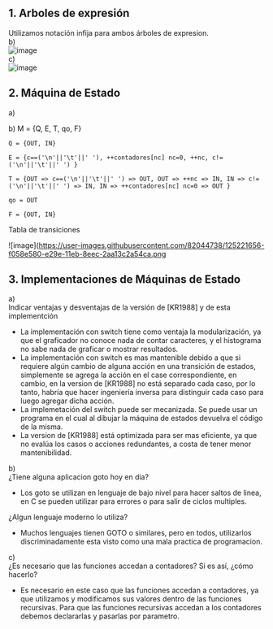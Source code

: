 ## 1. Arboles de expresión
Utilizamos notación infija para ambos árboles de expresion.  
	b)  
  				![image](https://user-images.githubusercontent.com/82005945/125212785-0dcd8580-e286-11eb-98e9-8f2d3f7706f2.png)  
	c)  
				![image](https://user-images.githubusercontent.com/82005945/125212800-2d64ae00-e286-11eb-99ab-6afb62bc17eb.png)

## 2. Máquina de Estado

  a)  

  b) M = {Q, E, T, qo, F}
  
 	Q = {OUT, IN}
	
	E = {c==('\n'||'\t'||' '), ++contadores[nc] nc=0, ++nc, c!=('\n'||'\t'||' ') }
	
	T = {OUT => c==('\n'||'\t'||' ') => OUT, OUT => ++nc => IN, IN => c!=('\n'||'\t'||' ') => IN, IN => ++contadores[nc] nc=0 => OUT }
	
	qo = OUT
	
	F = {OUT, IN}
	

Tabla de transiciones

![image](https://user-images.githubusercontent.com/82044738/125221656-f058e580-e29e-11eb-8eec-2aa13c2a54ca.png

  

## 3. Implementaciones de Máquinas de Estado

a)  
Indicar ventajas y desventajas de la versión de [KR1988] y de esta implementción
- La implementación con switch tiene como ventaja la modularización, ya que el graficador no conoce nada de contar caracteres, y el histograma no sabe nada de graficar o mostrar resultados.
- La implementación con switch es mas mantenible debido a que si requiere algún cambio de alguna acción en una transición de estados, simplemente se agrega la acción en el case correspondiente, en cambio, en la version de [KR1988] no está separado cada caso, por lo tanto, habría que hacer ingeniería inversa para distinguir cada caso para luego agregar dicha acción.
- La implemetación del switch puede ser mecanizada. Se puede usar un programa en el cual al dibujar la máquina de estados devuelva el código de la misma.
- La version de [KR1988] está optimizada para ser mas eficiente, ya que no evalúa los casos o acciones redundantes, a costa de tener menor mantenibilidad.

b)  
¿Tiene alguna aplicacion goto hoy en dia?

- Los goto se utilizan en lenguaje de bajo nivel para hacer saltos de linea, en C se pueden utilizar para errores o para salir de ciclos multiples. 
	
¿Algun lenguaje moderno lo utiliza?

- Muchos lenguajes tienen GOTO o similares, pero en todos, utilizarlos discriminadamente esta visto como una mala practica de programacion.

c)  
¿Es necesario que las funciones accedan a contadores? Si es así, ¿cómo hacerlo?
-	Es necesario en este caso que las funciones accedan a contadores, ya que utilizamos y modificamos sus valores dentro de las funciones recursivas. Para
que las funciones recursivas accedan a los contadores debemos declararlas y pasarlas por parametro. 

			
	

